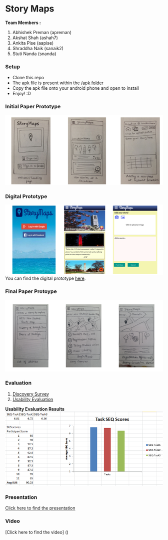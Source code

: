 Story Maps
=========================

**Team Members :**

1. Abhishek Preman (apreman)
2. Akshat Shah (ashah7)
3. Ankita Pise (aapise)
4. Shraddha Naik (sanaik2)
5. Stuti Nanda (snanda)

### Setup

* Clone this repo
* The apk file is present within the /[apk folder](https://github.com/NCSUMobiles/Spring16-storymaps/tree/master/apk)
* Copy the apk file onto your android phone and open to install
* Enjoy! :D


### Initial Paper Prototype

![](https://github.com/NCSUMobiles/Spring16-storymaps/blob/master/extra/PaperPrototype1.png)


### Digital Prototype

![](https://github.com/NCSUMobiles/Spring16-storymaps/blob/master/extra/DigitalPrototype.png
 )
You can find the digital prototype [here](https://story-maps.bubbleapps.io/version-test/index?debug_mode=true).

### Final Paper Protoype

![](https://github.com/NCSUMobiles/Spring16-storymaps/blob/master/extra/PaperPrototype2.png
 )

### Evaluation

1. [Discovery Survey](https://docs.google.com/forms/d/1qplkhqsnnTJAyn7HBD2uD6WjjtLYWGGAg9s11yck9c8/viewform)
2. [Usability Evaluation](https://docs.google.com/a/ncsu.edu/forms/d/13TrXV7ro28-taXLUoKl7Z6wYEYiIS7gkimPv0cL2L6M/viewform) 

**Usability Evaluation Results**
![](https://github.com/NCSUMobiles/Spring16-storymaps/blob/master/extra/UsabilityEvaluationResult.PNG)
  
### Presentation
[Click here to find the presentation]()

<h3>Video </h3>

[Click here to find the video] ()


